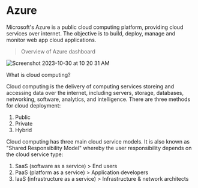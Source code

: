 # Azure

Microsoft's Azure is a public cloud computing platform, providing cloud services over internet. The objective is to build, deploy, manage and monitor web app cloud applications.

> Overview of Azure dashboard

![Screenshot 2023-10-30 at 10 20 31 AM](https://github.com/shiyunc/app-data/assets/48885389/ddca12e8-f952-44d3-ac2c-76095a077ddc)

What is cloud computing?

Cloud computing is the delivery of computing services storeing and accessing data over the internet, including servers, storage, databases, networking, software, analytics, and intelligence. There are three methods for cloud deployment:

1. Public
2. Private
3. Hybrid

Cloud computing has three main cloud service models. It is also known as "Shared Responsibility Model" whereby the user responsibility depends on the cloud service type: 

1. SaaS (software as a service) > End users
2. PaaS (platform as a service) > Application developers
3. IaaS (infrastructure as a service) > Infrastructure & network architects

